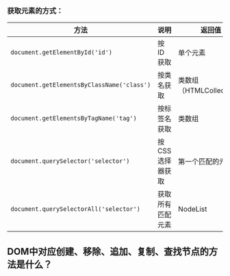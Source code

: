 ### 获取元素的方式：

| 方法                                         | 说明          | 返回值                 |
| ------------------------------------------ | ----------- | ------------------- |
| `document.getElementById('id')`            | 按 ID 获取     | 单个元素                |
| `document.getElementsByClassName('class')` | 按类名获取       | 类数组（HTMLCollection） |
| `document.getElementsByTagName('tag')`     | 按标签名获取      | 类数组                 |
| `document.querySelector('selector')`       | 按 CSS 选择器获取 | 第一个匹配的元素            |
| `document.querySelectorAll('selector')`    | 获取所有匹配元素    | NodeList            |

## DOM中对应创建、移除、追加、复制、查找节点的方法是什么？
